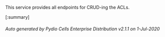 






This service provides all endpoints for CRUD-ing the ACLs.

[:summary]

###### Auto generated by Pydio Cells Enterprise Distribution v2.1.1 on 1-Jul-2020
